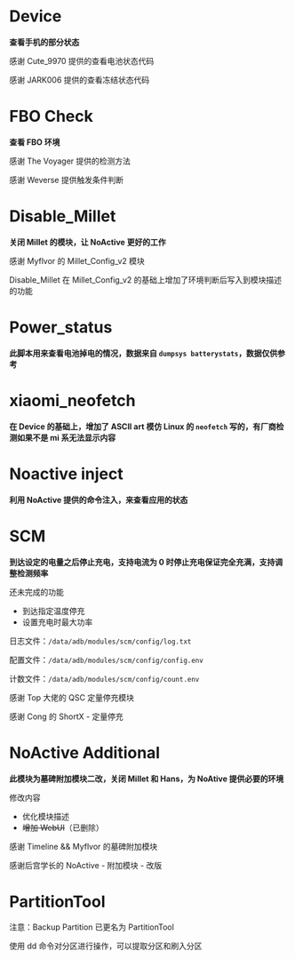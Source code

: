 # Device

**查看手机的部分状态**

感谢 Cute_9970 提供的查看电池状态代码

感谢 JARK006 提供的查看冻结状态代码

# FBO Check

**查看 FBO 环境**

感谢 The Voyager 提供的检测方法

感谢 Weverse 提供触发条件判断

# Disable_Millet

**关闭 Millet 的模块，让 NoActive 更好的工作**

感谢 Myflvor 的 Millet_Config_v2 模块

Disable_Millet 在 Millet_Config_v2 的基础上增加了环境判断后写入到模块描述的功能

# Power_status

**此脚本用来查看电池掉电的情况，数据来自 `dumpsys batterystats`，数据仅供参考**

# xiaomi_neofetch

**在 Device 的基础上，增加了 ASCII art 模仿 Linux 的 `neofetch` 写的，有厂商检测如果不是 mi 系无法显示内容**

# Noactive inject

**利用 NoActive 提供的命令注入，来查看应用的状态**

# SCM
**到达设定的电量之后停止充电，支持电流为 0 时停止充电保证完全充满，支持调整检测频率**

还未完成的功能

- 到达指定温度停充
- 设置充电时最大功率

日志文件：`/data/adb/modules/scm/config/log.txt`

配置文件：`/data/adb/modules/scm/config/config.env`

计数文件：`/data/adb/modules/scm/config/count.env`

感谢 Top 大佬的 QSC 定量停充模块

感谢 Cong 的 ShortX - 定量停充

# NoActive Additional

**此模块为墓碑附加模块二改，关闭 Millet 和 Hans，为 NoAtive 提供必要的环境**

修改内容

- 优化模块描述
- ~~增加 WebUI~~（已删除）

感谢 Timeline && Myflvor 的墓碑附加模块

感谢后宫学长的 NoActive - 附加模块 - 改版

# PartitionTool

注意：Backup Partition 已更名为 PartitionTool

使用 dd 命令对分区进行操作，可以提取分区和刷入分区
